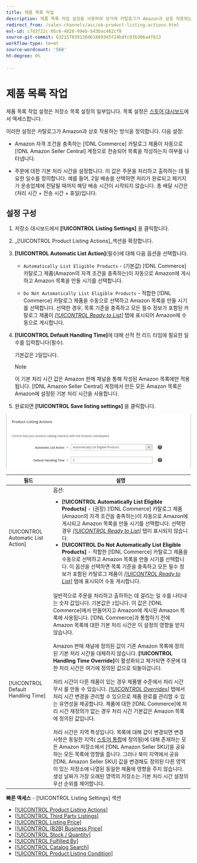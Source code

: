 ```yaml
---
title: 제품 목록 작업
description: 제품 목록 작업 설정을 사용하여 상거래 카탈로그가 Amazon과 상호 작용하는 방법을 정의합니다.
redirect_from: /sales-channels/asc/ob-product-listing-actions.html
exl-id: c7d3f22c-05c6-4826-99eb-543bac462cf8
source-git-commit: 632157839130461869345724bdfc03b306a4f613
workflow-type: tm+mt
source-wordcount: '568'
ht-degree: 0%

---
```


# 제품 목록 작업

제품 목록 작업 설정은 저장소 목록 설정의 일부입니다. 목록 설정은 [스토어 대시보드](./amazon-store-dashboard.md)에서 액세스합니다.

이러한 설정은 카탈로그가 Amazon과 상호 작용하는 방식을 정의합니다. 다음 설정:

- Amazon 자격 조건을 충족하는 [!DNL Commerce] 카탈로그 제품이 자동으로 [!DNL Amazon Seller Central] 계정으로 전송되어 목록을 작성하는지 여부를 나타냅니다.

- 주문에 대한 기본 처리 시간을 설정합니다. 이 값은 주문을 처리하고 출하하는 데 필요한 일수를 정의합니다. 예를 들어, 2일 배송을 선택하면 처리가 완료되고 패키지가 운송업체에 전달될 때까지 해당 배송 시간이 시작되지 않습니다. 총 배달 시간은 (처리 시간 + 전송 시간 + 휴일)입니다.

## 설정 구성

1. 저장소 대시보드에서 **[!UICONTROL Listing Settings]** 을 클릭합니다.

1. _[!UICONTROL Product Listing Actions]_섹션을 확장합니다.

1. **[!UICONTROL Automatic List Action]**(필수)에 대해 다음 옵션을 선택합니다.

   - `Automatically List Eligible Products` - (기본값)  [!DNL Commerce] 카탈로그 제품(Amazon의 자격 조건을 충족하는)이 자동으로 Amazon에 게시하고 Amazon 목록을 만들 시기를 선택합니다.

   - `Do Not Automatically List Eligible Products` - 적합한  [!DNL Commerce] 카탈로그 제품을 수동으로 선택하고 Amazon 목록을 만들 시기를 선택합니다. 선택한 경우, 목록 기준을 충족하고 모든 필수 정보가 포함된 카탈로그 제품이 [_[!UICONTROL Ready to List]_](./ready-to-list.md) 탭에 표시되어 Amazon에 수동으로 게시합니다.

1. **[!UICONTROL Default Handling Time]**&#x200B;에 대해 선적 전 리드 타임에 필요한 일수를 입력합니다(필수).

   기본값은 `2`일입니다.

   >[!NOTE]
   >
   >이 기본 처리 시간 값은 Amazon 판매 채널을 통해 작성된 Amazon 목록에만 적용됩니다. [!DNL Amazon Seller Central] 계정에서 만든 모든 Amazon 목록은 Amazon에 설정된 기본 처리 시간을 사용합니다.

1. 완료되면 **[!UICONTROL Save listing settings]** 을 클릭합니다.

![제품 목록 작업](assets/amazon-product-listing-actions.png)

| 필드 | 설명 |
|--- |--- |
| [!UICONTROL Automatic List Action] | 옵션:<ul><li>**[!UICONTROL Automatically List Eligible Products]** - (권장)  [!DNL Commerce] 카탈로그 제품(Amazon의 자격 조건을 충족하는)이 자동으로 Amazon에 게시되고 Amazon 목록을 만들 시기를 선택합니다. 선택한 경우 [_[!UICONTROL Ready to List]_](./ready-to-list.md) 탭이 표시되지 않습니다. </li><li>**[!UICONTROL Do Not Automatically List Eligible Products]** - 적합한  [!DNL Commerce] 카탈로그 제품을 수동으로 선택하고 Amazon 목록을 만들 시기를 선택합니다. 이 옵션을 선택하면 목록 기준을 충족하고 모든 필수 정보가 포함된 카탈로그 제품이 [_[!UICONTROL Ready to List]_](./ready-to-list.md) 탭에 표시되어 수동 게시합니다.</li></ul> |
| [!UICONTROL Default Handling Time] | 일반적으로 주문을 처리하고 출하하는 데 걸리는 일 수를 나타내는 숫자 값입니다. 기본값은 `2`입니다. 이 값은 [!DNL Commerce]에서 만들어지고 Amazon에 게시된 Amazon 목록에 사용됩니다. [!DNL Commerce]과 통합하기 전에 Amazon 목록에 대한 기본 처리 시간은 이 설정의 영향을 받지 않습니다.<br><br>Amazon 판매 채널에 정의된 값이 기존 Amazon 목록에 정의된 기본 처리 시간을 대체하지 않습니다. **[!UICONTROL Handling Time Override]**&#x200B;이 활성화되고 제거되면 주문에 대한 처리 시간은 여기에 정의된 값으로 되돌아갑니다.<br><br>처리 시간이 다른 제품이 있는 경우 제품별 수준에서 처리 시간 무시 를 만들 수 있습니다. [_[!UICONTROL Overrides]_](./overrides.md) 탭에서 처리 시간 변경을 관리할 수 있으므로 제품 완료를 관리할 수 있는 유연성을 제공합니다. 제품에 대한 [!DNL Commerce]에 처리 시간 재정의가 없는 경우 처리 시간 기본값은 Amazon 목록에 정의된 값입니다.<br><br>처리 시간은 지역 특성입니다. 목록에 대해 값이 변경되면 변경 사항은 동일한 지역( [스토어 통합](./store-integration.md)에 정의됨)에 대해 존재하는 모든 Amazon 저장소에서 [!DNL Amazon Seller SKU]을 공유하는 모든 목록에 영향을 줍니다. 그러나 북미 지역에서 공유 [!DNL Amazon Seller SKU] 값을 변경해도 정의된 다른 영역이 있는 저장소에 나열된 동일한 제품에 영향을 주지 않습니다. 생성 날짜가 가장 오래된 영역의 저장소는 기본 처리 시간 설정의 우선 순위를 제어합니다. |

**빠른 액세스**  -  [!UICONTROL Listing Settings] 섹션

- [[!UICONTROL Product Listing Actions]](./product-listing-actions.md)
- [[!UICONTROL Third Party Listings]](./third-party-listing-settings.md)
- [[!UICONTROL Listing Price]](./listing-price.md)
- [[!UICONTROL (B2B) Business Price]](./business-pricing.md)
- [[!UICONTROL Stock / Quantity]](./stock-quantity.md)
- [[!UICONTROL Fulfilled By]](./fulfilled-by.md)
- [[!UICONTROL Catalog Search]](./catalog-search.md)
- [[!UICONTROL Product Listing Condition]](./product-listing-condition.md)
